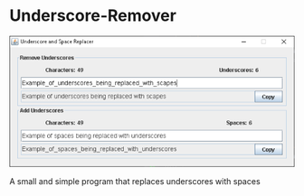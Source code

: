 # Underscore-Remover

<p align="center">
  <img src="images/Example.png" >
</p>

A small and simple program that replaces underscores with spaces

